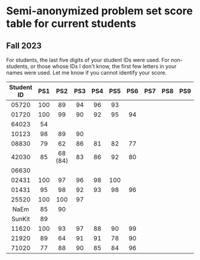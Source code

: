 # Semi-anonymized problem set score table for current students
## Fall 2023
For students, the last five digits of your student IDs were used. For non-students, or those whose IDs I don't know, the first few letters in your names were used. Let me know if you cannot identify your score.

| Student ID  | PS1 | PS2 | PS3 | PS4 | PS5 | PS6 | PS7 | PS8 | PS9 | PS10 |
| :---: | :---: | :---: | :---: | :---: | :---: | :---: | :---: | :---: | :---: | :---: |
| 05720  | 100  | 89 |  94 |  96 |  93 |   |   |   |   |   |
| 01720  | 100  | 99 |  90  |  92 |  95 |  94 |   |   |   |   |
| 64023  | 54  |    |   |   |    |   |   |   |   |   |
| 10123  | 98  | 89 |  90 |   |   |   |   |   |   |   |
| 08830  | 79  |  62 |  86  |  81 |  82 |  77 |   |   |   |   |
| 42030  | 85  | 68 (84)  |  83  |  86 |  92 | 80  |   |   |   |   |
| 06630  |   |   |   |   |   |   |   |   |   |   |
| 02431  | 100  | 97  | 96  |  98 |  100 |   |   |   |   |   |
| 01431  | 95  |  98 |  92  |  93 |  98 |  96 |   |   |   |   |
| 25520  | 100  |  100 |  97  |   |    |   |   |   |   |   |
| NaEm  | 85  | 90  |   |   |   |   |   |   |   |   |
| SunKit  | 89  |   |   |   |   |   |   |   |   |   |
| 11620  | 100  |  93 |  97  |  88 |  90 |  99 |   |   |   |   |
| 21920  | 89  |  64 |  91  |  91 |  78 |  90 |   |   |   |   |
| 71020  | 77  | 88  |  90  |  85 |  84 | 96  |   |   |   |   |
